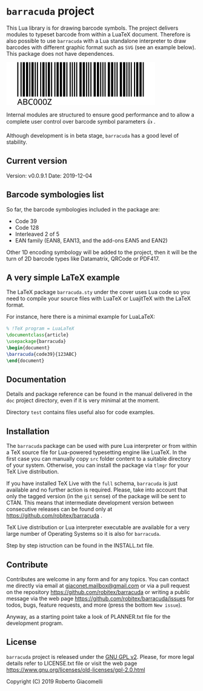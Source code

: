 # `barracuda` project

This Lua library is for drawing barcode symbols. The project delivers modules
to typeset barcode from within a LuaTeX document. Therefore is also possible
to use `barracuda` with a Lua standalone interpreter to draw barcodes with
different graphic format such as `SVG` (see an example below).
This package does not have dependences.

![a SVG formatted Code39 symbol](/test/test-ga-svg/test-code39.svg)

Internal modules are structured to ensure good performance and to allow a
complete user control over barcode symbol parameters :thumbsup: .

Although development is in beta stage, `barracuda` has a good level of
stability.

## Current version

Version: v0.0.9.1
Date: 2019-12-04

## Barcode symbologies list

So far, the barcode symbologies included in the package are:

- Code 39
- Code 128
- Interleaved 2 of 5
- EAN family (EAN8, EAN13, and the add-ons EAN5 and EAN2)

Other 1D encoding symbology will be added to the project, then it will be the
turn of 2D barcode types like Datamatrix, QRCode or PDF417.

## A very simple LaTeX example

The LaTeX package `barracuda.sty` under the cover uses Lua code so you need to
compile your source files with LuaTeX or LuajitTeX with the LaTeX format.

For instance, here there is a minimal example for LuaLaTeX:

```latex
% !TeX program = LuaLaTeX
\documentclass{article}
\usepackage{barracuda}
\begin{document}
\barracuda{code39}{123ABC}
\end{document}
```

## Documentation

Details and package reference can be found in the manual delivered in the `doc`
project directory, even if it is very minimal at the moment.

Directory `test` contains files useful also for code examples.

## Installation

The `barracuda` package can be used with pure Lua interpreter or from within a
TeX source file for Lua-powered typesetting engine like LuaTeX. In the first
case you can manually copy `src` folder content to a suitable directory of
your system. Otherwise, you can install the package via `tlmgr` for your TeX
Live distribution.

If you have installed TeX Live with the `full` schema, `barracuda` is just
available and no further action is required. Please, take into account that
only the tagged version (in the `git` sense) of the package will be sent to
CTAN. This means that intermediate development version between consecutive
releases can be found only at <https://github.com/robitex/barracuda> .

TeX Live distribution or Lua interpreter executable are available for a very
large number of Operating Systems so it is also for `barracuda`.

Step by step istruction can be found in the INSTALL.txt file.

## Contribute

Contributes are welcome in any form and for any topics. You can contact me
directly via email at giaconet.mailbox@gmail.com or via a pull request on the
repository <https://github.com/robitex/barracuda> or writing a public message
via the web page <https://github.com/robitex/barracuda/issues> for todos, bugs,
feature requests, and more (press the bottom `New issue`).

Anyway, as a starting point take a look of PLANNER.txt file for the development
program.

## License

`barracuda` project is released under the
[GNU GPL v2](https://www.gnu.org/licenses/old-licenses/gpl-2.0.html).
Please, for more legal details refer to LICENSE.txt file or visit the web page
<https://www.gnu.org/licenses/old-licenses/gpl-2.0.html>

Copyright (C) 2019 Roberto Giacomelli
